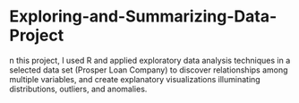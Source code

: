 # Exploring-and-Summarizing-Data-Project
n this project, I used R and applied exploratory data analysis techniques in a selected data set (Prosper Loan Company) to discover relationships among multiple variables,
and create explanatory visualizations illuminating distributions, 
outliers, and anomalies.
